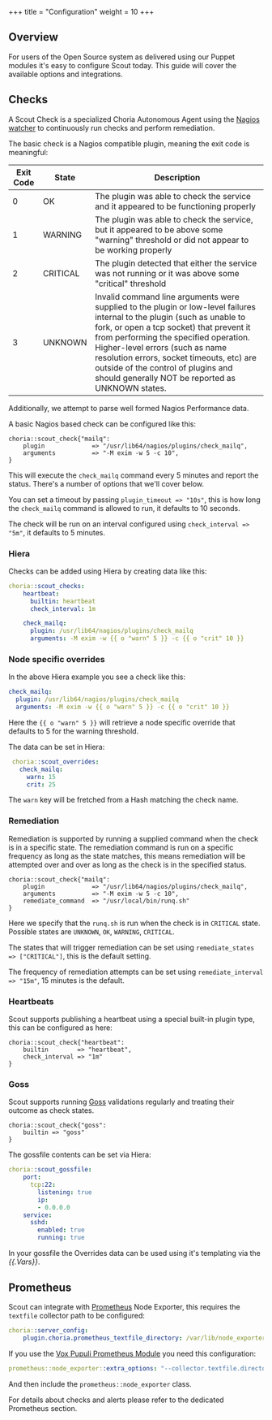 +++
title = "Configuration"
weight = 10
+++

## Overview

For users of the Open Source system as delivered using our Puppet modules it's easy to configure Scout today. This guide
will cover the available options and integrations.

## Checks

A Scout Check is a specialized Choria Autonomous Agent using the [Nagios watcher](https://choria.io/docs/autoagents/watcher_reference/#nagios-watcher)
to continuously run checks and perform remediation.

The basic check is a Nagios compatible plugin, meaning the exit code is meaningful:

|Exit Code|State|Description|
|---------|-----|-----------|
|0        |OK   |The plugin was able to check the service and it appeared to be functioning properly|
|1        |WARNING|The plugin was able to check the service, but it appeared to be above some "warning" threshold or did not appear to be working properly|
|2        |CRITICAL|The plugin detected that either the service was not running or it was above some "critical" threshold|
|3        |UNKNOWN|Invalid command line arguments were supplied to the plugin or low-level failures internal to the plugin (such as unable to fork, or open a tcp socket) that prevent it from performing the specified operation. Higher-level errors (such as name resolution errors, socket timeouts, etc) are outside of the control of plugins and should generally NOT be reported as UNKNOWN states.|

Additionally, we attempt to parse well formed Nagios Performance data.

A basic Nagios based check can be configured like this:

```puppet
choria::scout_check{"mailq":
    plugin             => "/usr/lib64/nagios/plugins/check_mailq",
    arguments          => "-M exim -w 5 -c 10",
}
```

This will execute the `check_mailq` command every 5 minutes and report the status.  There's a number of options that 
we'll cover below.

You can set a timeout by passing `plugin_timeout => "10s"`, this is how long the `check_mailq` command is allowed to run,
it defaults to 10 seconds.

The check will be run on an interval configured using `check_interval => "5m"`, it defaults to 5 minutes.

### Hiera

Checks can be added using Hiera by creating data like this:

```yaml
choria::scout_checks:
    heartbeat:
      builtin: heartbeat
      check_interval: 1m

    check_mailq:
      plugin: /usr/lib64/nagios/plugins/check_mailq
      arguments: -M exim -w {{ o "warn" 5 }} -c {{ o "crit" 10 }}
```

### Node specific overrides

In the above Hiera example you see a check like this:

```yaml
check_mailq:
  plugin: /usr/lib64/nagios/plugins/check_mailq
  arguments: -M exim -w {{ o "warn" 5 }} -c {{ o "crit" 10 }}
```

Here the `{{ o "warn" 5 }}` will retrieve a node specific override that defaults to 5 for the warning threshold.

The data can be set in Hiera:

```yaml
 choria::scout_overrides:
   check_mailq:
     warn: 15
     crit: 25
```

The `warn` key will be fretched from a Hash matching the check name.

### Remediation

Remediation is supported by running a supplied command when the check is in a specific state. The remediation command is
run on a specific frequency as long as the state matches, this means remediation will be attempted over and over as long
as the check is in the specified status.

```puppet
choria::scout_check{"mailq":
    plugin             => "/usr/lib64/nagios/plugins/check_mailq",
    arguments          => "-M exim -w 5 -c 10",
    remediate_command  => "/usr/local/bin/runq.sh"
}
```

Here we specify that the `runq.sh` is run when the check is in `CRITICAL` state. Possible states are `UNKNOWN`, `OK`,
`WARNING`, `CRITICAL`.

The states that will trigger remediation can be set using `remediate_states => ["CRITICAL"]`, this is the default setting.

The frequency of remediation attempts can be set using `remediate_interval => "15m"`, 15 minutes is the default.

### Heartbeats

Scout supports publishing a heartbeat using a special built-in plugin type, this can be configured as here:

```puppet
choria::scout_check{"heartbeat":
    builtin        => "heartbeat",
    check_interval => "1m"
}
```

### Goss

Scout supports running [Goss](https://github.com/aelsabbahy/goss) validations regularly and treating their outcome as
check states.

```puppet
choria::scout_check{"goss":
    builtin => "goss"
}
```

The gossfile contents can be set via Hiera:

```yaml
choria::scout_gossfile:
    port:
      tcp:22:
        listening: true
        ip:
        - 0.0.0.0
    service:
      sshd:
        enabled: true
        running: true
```

In your gossfile the Overrides data can be used using it's templating via the _{{.Vars}}_.

## Prometheus

Scout can integrate with [Prometheus](https://prometheus.io/) Node Exporter, this requires the `textfile` collector path
to be configured:

```yaml
choria::server_config:
    plugin.choria.prometheus_textfile_directory: /var/lib/node_exporter/textfile
```

If you use the [Vox Pupuli Prometheus Module](https://forge.puppet.com/puppet/prometheus) you need this configuration:

```yaml
prometheus::node_exporter::extra_options: "--collector.textfile.directory=/var/lib/node_exporter/textfile"
```

And then include the `prometheus::node_exporter` class.

For details about checks and alerts please refer to the dedicated Prometheus section.
